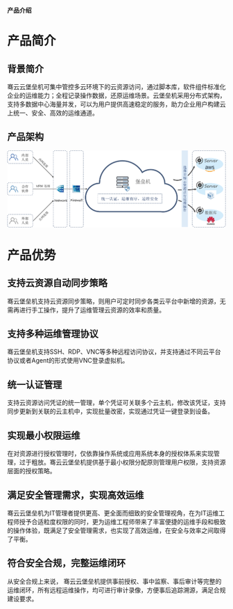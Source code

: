 


**产品介绍**

# 产品简介

## 背景简介

骞云云堡垒机可集中管控多云环境下的云资源访问，通过脚本库，软件组件标准化企业的运维能力；全程记录操作数据，还原运维场景。云堡垒机采用分布式架构，支持多数据中心海量并发，可以为用户提供高速稳定的服务，助力企业用户构建云上统一、安全、高效的运维通道。

## 产品架构
![云堡垒机](../../picture/Admin/云堡垒机.png)

# 产品优势

## 支持云资源自动同步策略
骞云堡垒机支持云资源同步策略，则用户可定时同步各类云平台中新增的资源，无需再进行手工操作，提升了运维管理云资源的效率和质量。

## 支持多种运维管理协议
骞云堡垒机支持SSH、RDP、VNC等多种远程访问协议，并支持通过不同云平台协议或者Agent的形式使用VNC登录虚拟机。

## 统一认证管理
支持云资源访问凭证的统一管理，单个凭证可关联多个云主机，修改该凭证，支持同步更新到关联的云主机中，实现批量改密，实现通过凭证一键登录到设备。

## 实现最小权限运维
在对资源进行授权管理时，仅依靠操作系统或应用系统本身的授权体系来实现管理，过于粗放。骞云云堡垒机提供基于最小权限分配原则管理用户权限，支持资源层面的授权策略。

## 满足安全管理需求，实现高效运维
骞云云堡垒机为IT管理者提供更高、更全面而细致的安全管理视角，在为IT运维工程师授予合适粒度权限的同时，更为运维工程师带来了丰富便捷的运维手段和极致的操作体验，既满足了安全管理需求，也实现了高效运维，在安全与效率之间取得了平衡。

## 符合安全合规，完整运维闭环
从安全合规上来说， 骞云云堡垒机提供事前授权、事中监察、事后审计等完整的运维闭环，所有远程运维操作，均可进行审计录像，方便事后追踪溯源，满足合规建设要求。
